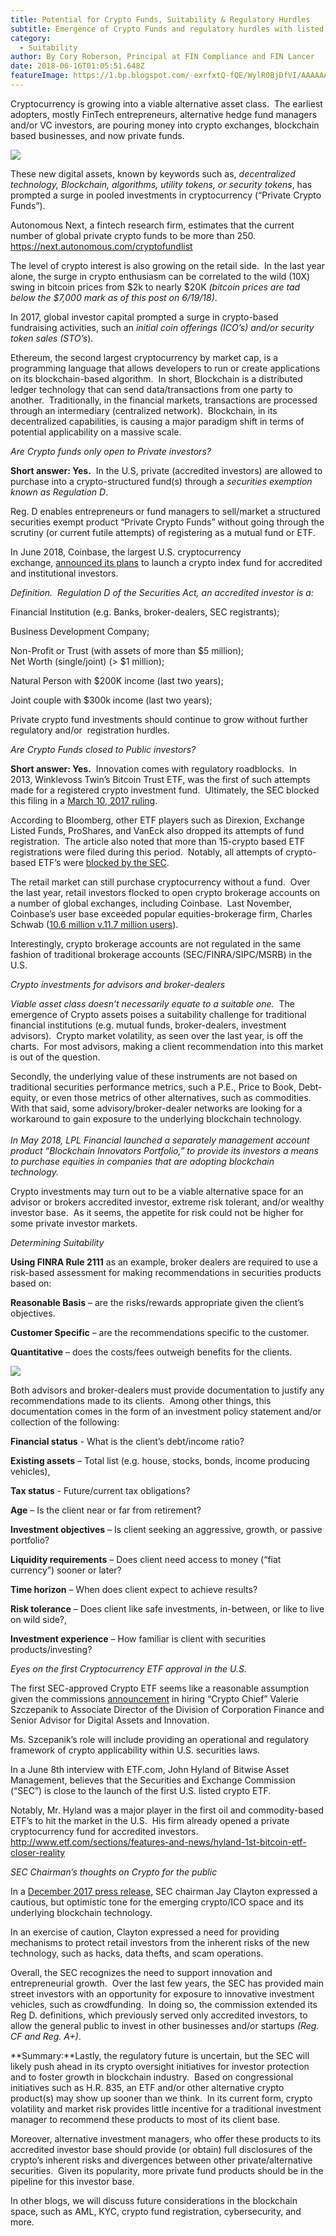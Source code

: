 ```yaml
---
title: Potential for Crypto Funds, Suitability & Regulatory Hurdles
subtitle: Emergence of Crypto Funds and regulatory hurdles with listed ETF’s
category:
  - Suitability
author: By Cory Roberson, Principal at FIN Compliance and FIN Lancer
date: 2018-06-16T01:05:51.648Z
featureImage: https://1.bp.blogspot.com/-exrfxtQ-fQE/WylR0BjDfVI/AAAAAAAAIMI/E6z4W6F-twwSEW2UX_Oxb__-QY5a1cT_gCLcBGAs/s400/Crypto%2Bphoto.jpg
---
```

<!--StartFragment-->

Cryptocurrency is growing into a viable alternative asset class.  The earliest adopters, mostly FinTech entrepreneurs, alternative hedge fund managers and/or VC investors, are pouring money into crypto exchanges, blockchain based businesses, and now private funds.



[![](https://1.bp.blogspot.com/-exrfxtQ-fQE/WylR0BjDfVI/AAAAAAAAIMI/E6z4W6F-twwSEW2UX_Oxb__-QY5a1cT_gCLcBGAs/s400/Crypto%2Bphoto.jpg)](https://1.bp.blogspot.com/-exrfxtQ-fQE/WylR0BjDfVI/AAAAAAAAIMI/E6z4W6F-twwSEW2UX_Oxb__-QY5a1cT_gCLcBGAs/s1600/Crypto%2Bphoto.jpg)

These new digital assets, known by keywords such as, *decentralized technology, Blockchain, algorithms, utility tokens, or security tokens*, has prompted a surge in pooled investments in cryptocurrency (“Private Crypto Funds”).



Autonomous Next, a fintech research firm, estimates that the current number of global private crypto funds to be more than 250.  https://next.autonomous.com/cryptofundlist



The level of crypto interest is also growing on the retail side.  In the last year alone, the surge in crypto enthusiasm can be correlated to the wild (10X) swing in bitcoin prices from $2k to nearly $20K *(bitcoin prices are tad below the $7,000 mark as of this post on 6/19/18)*.



In 2017, global investor capital prompted a surge in crypto-based fundraising activities, such an *initial coin offerings (ICO’s) and/or security token sales (STO’s*).  



Ethereum, the second largest cryptocurrency by market cap, is a programming language that allows developers to run or create applications on its blockchain-based algorithm.  In short, Blockchain is a distributed ledger technology that can send data/transactions from one party to another.  Traditionally, in the financial markets, transactions are processed through an intermediary (centralized network).  Blockchain, in its decentralized capabilities, is causing a major paradigm shift in terms of potential applicability on a massive scale. 



*Are Crypto funds only open to Private investors?*



**Short answer: Yes.**  In the U.S, private (accredited investors) are allowed to purchase into a crypto-structured fund(s) through a *securities exemption known as Regulation D*. 



Reg. D enables entrepreneurs or fund managers to sell/market a structured securities exempt product “Private Crypto Funds” without going through the scrutiny (or current futile attempts) of registering as a mutual fund or ETF. 



In June 2018, Coinbase, the largest U.S. cryptocurrency exchange, [announced its plans](http://fortune.com/2018/03/06/coinbase-bitcoin-cryptocurrency-fund/) to launch a crypto index fund for accredited and institutional investors. 



*Definition.  Regulation D of the Securities Act, an accredited investor is a:* 



Financial Institution (e.g. Banks, broker-dealers, SEC registrants);

Business Development Company;

Non-Profit or Trust (with assets of more than $5 million);\
Net Worth (single/joint) (> $1 million);

Natural Person with $200K income (last two years);

Joint couple with $300k income (last two years);



Private crypto fund investments should continue to grow without further regulatory and/or  registration hurdles.



*Are Crypto Funds closed to Public investors?*



**Short answer: Yes.**  Innovation comes with regulatory roadblocks.  In 2013, Winklevoss Twin’s Bitcoin Trust ETF, was the first of such attempts made for a registered crypto investment fund.  Ultimately, the SEC blocked this filing in a [March 10, 2017 ruling](https://www.sec.gov/rules/sro/batsbzx/2017/34-80206.pdf).



According to Bloomberg, other ETF players such as Direxion, Exchange Listed Funds, ProShares, and VanEck also dropped its attempts of fund registration.  The article also noted that more than 15-crypto based ETF registrations were filed during this period.  Notably, all attempts of crypto-based ETF’s were [blocked by the SEC](https://www.bloomberg.com/news/articles/2018-01-09/bitcoin-etfs-hit-regulatory-road-block-as-three-pull-petitions). 



The retail market can still purchase cryptocurrency without a fund.  Over the last year, retail investors flocked to open crypto brokerage accounts on a number of global exchanges, including Coinbase.  Last November, Coinbase’s user base exceeded popular equities-brokerage firm, Charles Schwab ([10.6 million v.11.7 million users](https://www.pymnts.com/blockchain/bitcoin/2017/cryptocurrency-coinbase-exceeds-charles-schwab-user-base/)).  



Interestingly, crypto brokerage accounts are not regulated in the same fashion of traditional brokerage accounts (SEC/FINRA/SIPC/MSRB) in the U.S.



*Crypto investments for advisors and broker-dealers*



*Viable asset class doesn’t necessarily equate to a suitable one.*  The emergence of Crypto assets poises a suitability challenge for traditional financial institutions (e.g. mutual funds, broker-dealers, investment advisors).  Crypto market volatility, as seen over the last year, is off the charts.  For most advisors, making a client recommendation into this market is out of the question. 



Secondly, the underlying value of these instruments are not based on traditional securities performance metrics, such a P.E., Price to Book, Debt-equity, or even those metrics of other alternatives, such as commodities.  With that said, some advisory/broker-dealer networks are looking for a workaround to gain exposure to the underlying blockchain technology. \
*\
In May 2018, LPL Financial launched a separately management account product “Blockchain Innovators Portfolio,” to provide its investors a means to purchase equities in companies that are adopting blockchain technology.* 



Crypto investments may turn out to be a viable alternative space for an advisor or brokers accredited investor, extreme risk tolerant, and/or wealthy investor base.  As it seems, the appetite for risk could not be higher for some private investor markets. 



*Determining Suitability*



**Using FINRA Rule 2111** as an example, broker dealers are required to use a risk-based assessment for making recommendations in securities products based on:



**Reasonable Basis** – are the risks/rewards appropriate given the client’s objectives.

**Customer Specific** – are the recommendations specific to the customer.

**Quantitative** – does the costs/fees outweigh benefits for the clients. 



[![](https://4.bp.blogspot.com/-4cxDNTJCAAk/WylRnKxUueI/AAAAAAAAIME/kdw3kxwAKCESW9yanIDf3nNF6xXQ4To5ACLcBGAs/s400/Crypto%2Bphoto%2B-%2B2.jpg)](https://4.bp.blogspot.com/-4cxDNTJCAAk/WylRnKxUueI/AAAAAAAAIME/kdw3kxwAKCESW9yanIDf3nNF6xXQ4To5ACLcBGAs/s1600/Crypto%2Bphoto%2B-%2B2.jpg)

Both advisors and broker-dealers must provide documentation to justify any recommendations made to its clients.  Among other things, this documentation comes in the form of an investment policy statement and/or collection of the following:



**Financial status** - What is the client’s debt/income ratio?



**Existing assets** – Total list (e.g. house, stocks, bonds, income producing vehicles),



**Tax status** - Future/current tax obligations?



**Age** – Is the client near or far from retirement?



**Investment objectives** – Is client seeking an aggressive, growth, or passive portfolio?



**Liquidity requirements** – Does client need access to money (“fiat currency”) sooner or later?  



**Time horizon** – When does client expect to achieve results?



**Risk tolerance** – Does client like safe investments, in-between, or like to live on wild side?,



**Investment experience** – How familiar is client with securities products/investing?



*Eyes on the first Cryptocurrency ETF approval in the U.S.*



The first SEC-approved Crypto ETF seems like a reasonable assumption given the commissions [announcement](https://www.sec.gov/news/press-release/2018-102) in hiring “Crypto Chief” Valerie Szczepanik to Associate Director of the Division of Corporation Finance and Senior Advisor for Digital Assets and Innovation.  



Ms. Szcepanik’s role will include providing an operational and regulatory framework of crypto applicability within U.S. securities laws.



In a June 8th interview with ETF.com, John Hyland of Bitwise Asset Management, believes that the Securities and Exchange Commission (“SEC”) is close to the launch of the first U.S. listed crypto ETF.



Notably, Mr. Hyland was a major player in the first oil and commodity-based ETF’s to hit the market in the U.S.  His firm already opened a private cryptocurrency fund for accredited investors.  http://www.etf.com/sections/features-and-news/hyland-1st-bitcoin-etf-closer-reality



*SEC Chairman’s thoughts on Crypto for the public*



In a [December 2017 press release](https://www.sec.gov/news/public-statement/statement-clayton-2017-12-11), SEC chairman Jay Clayton expressed a cautious, but optimistic tone for the emerging crypto/ICO space and its underlying blockchain technology. 



In an exercise of caution, Clayton expressed a need for providing mechanisms to protect retail investors from the inherent risks of the new technology, such as hacks, data thefts, and scam operations.



Overall, the SEC recognizes the need to support innovation and entrepreneurial growth.  Over the last few years, the SEC has provided main street investors with an opportunity for exposure to innovative investment vehicles, such as crowdfunding.  In doing so, the commission extended its Reg D. definitions, which previously served only accredited investors, to allow the general public to invest in other businesses and/or startups *(Reg. CF and Reg. A+)*.



**Summary:**Lastly, the regulatory future is uncertain, but the SEC will likely push ahead in its crypto oversight initiatives for investor protection and to foster growth in blockchain industry.  Based on congressional initiatives such as H.R. 835, an ETF and/or other alternative crypto product(s) may show up sooner than we think.  In its current form, crypto volatility and market risk provides little incentive for a traditional investment manager to recommend these products to most of its client base. 



Moreover, alternative investment managers, who offer these products to its accredited investor base should provide (or obtain) full disclosures of the crypto’s inherent risks and divergences between other private/alternative securities.  Given its popularity, more private fund products should be in the pipeline for this investor base. 



In other blogs, we will discuss future considerations in the blockchain space, such as AML, KYC, crypto fund registration, cybersecurity, and more. 

<!--EndFragment-->